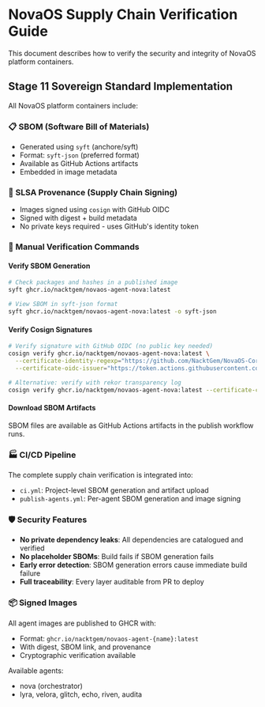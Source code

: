 # NovaOS Supply Chain Verification Guide

This document describes how to verify the security and integrity of NovaOS platform containers.

## Stage 11 Sovereign Standard Implementation

All NovaOS platform containers include:

### 📋 SBOM (Software Bill of Materials)
- Generated using `syft` (anchore/syft)
- Format: `syft-json` (preferred format)
- Available as GitHub Actions artifacts
- Embedded in image metadata

### 🔐 SLSA Provenance (Supply Chain Signing)
- Images signed using `cosign` with GitHub OIDC
- Signed with digest + build metadata
- No private keys required - uses GitHub's identity token

### 🧪 Manual Verification Commands

#### Verify SBOM Generation
```bash
# Check packages and hashes in a published image
syft ghcr.io/nacktgem/novaos-agent-nova:latest

# View SBOM in syft-json format
syft ghcr.io/nacktgem/novaos-agent-nova:latest -o syft-json
```

#### Verify Cosign Signatures
```bash
# Verify signature with GitHub OIDC (no public key needed)
cosign verify ghcr.io/nacktgem/novaos-agent-nova:latest \
  --certificate-identity-regexp="https://github.com/NacktGem/NovaOS-Core-Systems/.*" \
  --certificate-oidc-issuer="https://token.actions.githubusercontent.com"

# Alternative: verify with rekor transparency log
cosign verify ghcr.io/nacktgem/novaos-agent-nova:latest --certificate-chain bundle.crt
```

#### Download SBOM Artifacts
SBOM files are available as GitHub Actions artifacts in the publish workflow runs.

### 🏭 CI/CD Pipeline

The complete supply chain verification is integrated into:
- `ci.yml`: Project-level SBOM generation and artifact upload
- `publish-agents.yml`: Per-agent SBOM generation and image signing

### 🛡️ Security Features

- **No private dependency leaks**: All dependencies are catalogued and verified
- **No placeholder SBOMs**: Build fails if SBOM generation fails
- **Early error detection**: SBOM generation errors cause immediate build failure
- **Full traceability**: Every layer auditable from PR to deploy

### 📦 Signed Images

All agent images are published to GHCR with:
- Format: `ghcr.io/nacktgem/novaos-agent-{name}:latest`
- With digest, SBOM link, and provenance
- Cryptographic verification available

Available agents:
- nova (orchestrator)
- lyra, velora, glitch, echo, riven, audita